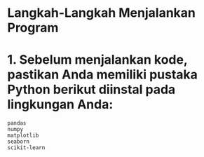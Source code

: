 # Langkah-Langkah Menjalankan Program
# 1. Sebelum menjalankan kode, pastikan Anda memiliki pustaka Python berikut diinstal pada lingkungan Anda:
    pandas
    numpy
    matplotlib
    seaborn
    scikit-learn
